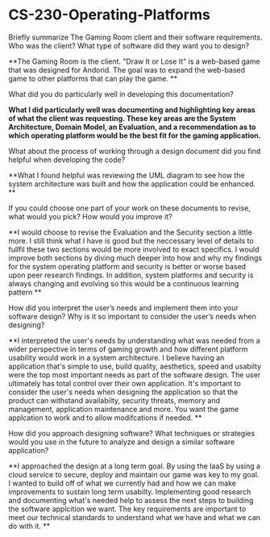 # CS-230-Operating-Platforms

Briefly summarize The Gaming Room client and their software requirements. Who was the client? What type of software did they want you to design?

**The Gaming Room is the client. "Draw It or Lose It" is a web-based game that was designed for Andorid. The goal was to expand the web-based game to other platforms that can play the game. **


What did you do particularly well in developing this documentation?

**What I did particularly well was documenting and highlighting key areas of what the client was requesting. These key areas are the System Architecture, Domain Model, an Evaluation, and a recommendation as to which operating platform would be the best fit for the gaming application.** 


What about the process of working through a design document did you find helpful when developing the code?

**What I found helpful was reviewing the UML diagram to see how the system architecture was built and how the application could be enhanced. **

If you could choose one part of your work on these documents to revise, what would you pick? How would you improve it?

**I would choose to revise the Evaluation and the Security section a little more. I still think what I have is good but the neccessary level of details to fullfil these two sections would be more involved to exact specifics. I would improve both sections by diving much deeper into how and why my findings for the system operating platform and security is better or worse based upon peer research findings. In addition, system platforms and security is always changing and evolving so this would be a continuous learning pattern **


How did you interpret the user’s needs and implement them into your software design? Why is it so important to consider the user’s needs when designing?

**I interpreted the user's needs by understanding what was needed from a wider perspective in terms of gaming growth and how different platform usability would work in a system architecture. I believe having an application that's simple to use, build quality, aesthetics, speed and usabilty were the top most important needs as part of the software design. The user ultimately has total control over their own application. It's important to consider the user's needs when designing the application so that the product can withstand availabilty, security threats, memory and management, application maintenance and more. You want the game applcation to work and to allow modifcations if needed. **


How did you approach designing software? What techniques or strategies would you use in the future to analyze and design a similar software application?

**I approached the design at a long term goal. By using the IaaS by using a cloud service to secure, deploy and maintain our game was key to my goal. I wanted to build off of what we currently had and how we can make improvements to sustain long term usabilty. Implementing good research and documenting what's needed help to assess the next steps to building the software applcition we want. The key requirements are important to meet our technical standards to understand what we have and what we can do with it. **




